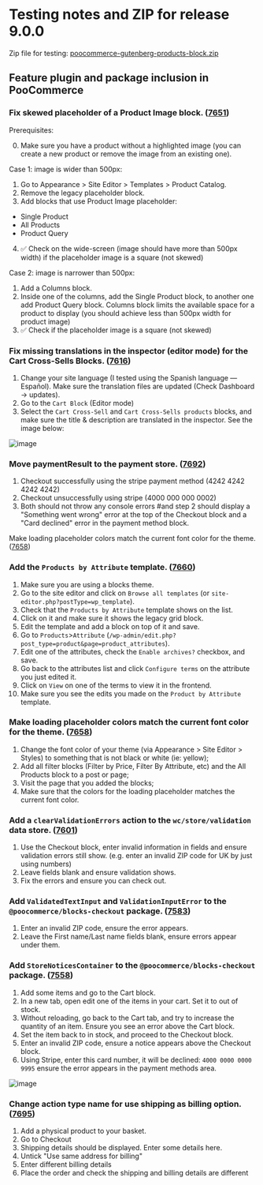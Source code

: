 # Testing notes and ZIP for release 9.0.0

Zip file for testing: [poocommerce-gutenberg-products-block.zip](https://github.com/poocommerce/poocommerce-blocks/files/10061884/poocommerce-gutenberg-products-block.zip)

## Feature plugin and package inclusion in PooCommerce

### Fix skewed placeholder of a Product Image block. ([7651](https://github.com/poocommerce/poocommerce-blocks/pull/7651))

Prerequisites:

0. Make sure you have a product without a highlighted image (you can create a new product or remove the image from an existing one).

Case 1: image is wider than 500px:

1. Go to Appearance > Site Editor > Templates > Product Catalog.
2. Remove the legacy placeholder block.
3. Add blocks that use Product Image placeholder:

- Single Product
- All Products
- Product Query

4. ✅ Check on the wide-screen (image should have more than 500px width) if the placeholder image is a square (not skewed)

Case 2: image is narrower than 500px:

1. Add a Columns block.
2. Inside one of the columns, add the Single Product block, to another one add Product Query block. Columns block limits the available space for a product to display (you should achieve less than 500px width for product image)
3. ✅ Check if the placeholder image is a square (not skewed)

### Fix missing translations in the inspector (editor mode) for the Cart Cross-Sells Blocks. ([7616](https://github.com/poocommerce/poocommerce-blocks/pull/7616))

1. Change your site language (I tested using the Spanish language — Español). Make sure the translation files are updated (Check Dashboard -> updates).
2. Go to the `Cart Block` (Editor mode)
3. Select the `Cart Cross-Sell` and `Cart Cross-Sells products` blocks, and make sure the title & description are translated in the inspector. See the image below:

![image](https://user-images.githubusercontent.com/14235870/200624981-e42e7f16-36de-4eb7-961b-800b79f268ff.png)

### Move paymentResult to the payment store. ([7692](https://github.com/poocommerce/poocommerce-blocks/pull/7692))

1. Checkout successfully using the stripe payment method (4242 4242 4242 4242)
2. Checkout unsuccessfully using stripe (4000 000 000 0002)
3. Both should not throw any console errors #and step 2 should display a "Something went wrong" error at the top of the Checkout block and a "Card declined" error in the payment method block.

Make loading placeholder colors match the current font color for the theme. ([7658](https://github.com/poocommerce/poocommerce-blocks/pull/7658))

### Add the `Products by Attribute` template. ([7660](https://github.com/poocommerce/poocommerce-blocks/pull/7660))

1. Make sure you are using a blocks theme.
2. Go to the site editor and click on `Browse all templates` (or `site-editor.php?postType=wp_template`).
3. Check that the `Products by Attribute` template shows on the list.
4. Click on it and make sure it shows the legacy grid block.
5. Edit the template and add a block on top of it and save.
6. Go to `Products`>`Attribute` (`/wp-admin/edit.php?post_type=product&page=product_attributes`).
7. Edit one of the attributes, check the `Enable archives?` checkbox, and save.
8. Go back to the attributes list and click `Configure terms` on the attribute you just edited it.
9. Click on `View` on one of the terms to view it in the frontend.
10. Make sure you see the edits you made on the `Product by Attribute` template.

### Make loading placeholder colors match the current font color for the theme. ([7658](https://github.com/poocommerce/poocommerce-blocks/pull/7658))

1. Change the font color of your theme (via Appearance > Site Editor > Styles) to something that is not black or white (ie: yellow);
2. Add all filter blocks (Filter by Price, Filter By Attribute, etc) and the All Products block to a post or page;
3. Visit the page that you added the blocks;
4. Make sure that the colors for the loading placeholder matches the current font color.

### Add a `clearValidationErrors` action to the `wc/store/validation` data store. ([7601](https://github.com/poocommerce/poocommerce-blocks/pull/7601))

1. Use the Checkout block, enter invalid information in fields and ensure validation errors still show. (e.g. enter an invalid ZIP code for UK by just using numbers)
6. Leave fields blank and ensure validation shows.
7. Fix the errors and ensure you can check out.

### Add `ValidatedTextInput` and `ValidationInputError` to the `@poocommerce/blocks-checkout` package. ([7583](https://github.com/poocommerce/poocommerce-blocks/pull/7583))

1. Enter an invalid ZIP code, ensure the error appears.
2. Leave the First name/Last name fields blank, ensure errors appear under them.

### Add `StoreNoticesContainer` to the `@poocommerce/blocks-checkout` package. ([7558](https://github.com/poocommerce/poocommerce-blocks/pull/7558))

1. Add some items and go to the Cart block.
2. In a new tab, open edit one of the items in your cart. Set it to out of stock.
3. Without reloading, go back to the Cart tab, and try to increase the quantity of an item. Ensure you see an error above the Cart block.
4. Set the item back to in stock, and proceed to the Checkout block.
5. Enter an invalid ZIP code, ensure a notice appears above the Checkout block.
6. Using Stripe, enter this card number, it will be declined: `4000 0000 0000 9995` ensure the error appears in the payment methods area.

![image](https://user-images.githubusercontent.com/5656702/199278579-9c61adab-b9f7-4aa5-a0e3-88c8cd589ff0.png)

### Change action type name for use shipping as billing option. ([7695](https://github.com/poocommerce/poocommerce-blocks/pull/7695))

1. Add a physical product to your basket.
2. Go to Checkout
3. Shipping details should be displayed. Enter some details here.
4. Untick "Use same address for billing"
5. Enter different billing details
6. Place the order and check the shipping and billing details are different
